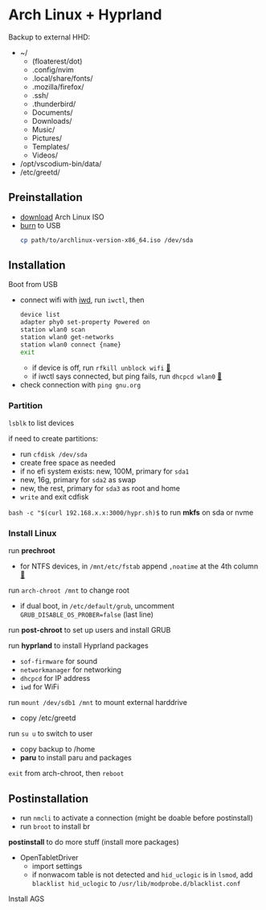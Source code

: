 # Arch Linux + Hyprland

Backup to external HHD:
- ~/
  - (floaterest/dot)
  - .config/nvim
  - .local/share/fonts/
  - .mozilla/firefox/
  - .ssh/
  - .thunderbird/
  - Documents/
  - Downloads/
  - Music/
  - Pictures/
  - Templates/
  - Videos/
- /opt/vscodium-bin/data/
- /etc/greetd/

## Preinstallation

- [download](https://archlinux.org/download/) Arch Linux ISO
- [burn](https://wiki.archlinux.org/title/USB_flash_installation_medium) to USB
    ```bash
    cp path/to/archlinux-version-x86_64.iso /dev/sda
    ```

## Installation

Boot from USB

- connect wifi with [iwd](https://wiki.archlinux.org/title/iwd#iwctl), run `iwctl`, then
  ```bash
  device list
  adapter phy0 set-property Powered on
  station wlan0 scan
  station wlan0 get-networks
  station wlan0 connect {name}
  exit
  ```
  - if device is off, run `rfkill unblock wifi` [🔗](https://www.reddit.com/r/archlinux/comments/n4yycf/comment/gwybm5j/)
  - if iwctl says connected, but ping fails, run `dhcpcd wlan0` [🔗](https://www.reddit.com/r/archlinux/comments/hr3ci7/connected_with_iwctl_but_no_internet/)
- check connection with `ping gnu.org`

### Partition

`lsblk` to list devices



if need to create partitions:
- run `cfdisk /dev/sda`
- create free space as needed
- if no efi system exists: new, 100M, primary for `sda1`
- new, 16g, primary for `sda2` as swap
- new, the rest, primary for `sda3` as root and home
- `write` and exit cdfisk

`bash -c "$(curl 192.168.x.x:3000/hypr.sh)$` to run **mkfs** on sda or nvme

### Install Linux

run **prechroot**

- for NTFS devices, in `/mnt/etc/fstab` append `,noatime` at the 4th column [🔗](https://wiki.archlinux.org/title/NTFS#Improving_performance)

run `arch-chroot /mnt` to change root

- if dual boot, in `/etc/default/grub`, uncomment `GRUB_DISABLE_OS_PROBER=false` (last line)


run **post-chroot** to set up users and install GRUB

run **hyprland** to install Hyprland packages
- `sof-firmware` for sound
- `networkmanager` for networking
- `dhcpcd` for IP address
- `iwd` for WiFi 

run `mount /dev/sdb1 /mnt` to mount external harddrive

- copy /etc/greetd

run `su u` to switch to user

- copy backup to /home
- **paru** to install paru and packages

`exit` from arch-chroot, then `reboot`

## Postinstallation

- run `nmcli` to activate a connection (might be doable before postinstall)
- run `broot` to install br

**postinstall** to do more stuff (install more packages)
- OpenTabletDriver
    - import settings
    - if nonwacom table is not detected and `hid_uclogic` is in `lsmod`, add `blacklist hid_uclogic` to `/usr/lib/modprobe.d/blacklist.conf`

Install AGS 
